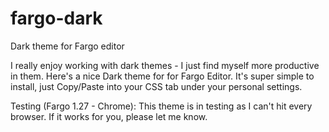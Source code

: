 fargo-dark
==========

Dark theme for Fargo editor

I really enjoy working with dark themes - I just find myself more productive in them. Here's a nice Dark theme for for Fargo Editor. It's super simple to install, just Copy/Paste into your CSS tab under your personal settings. 

Testing (Fargo 1.27 - Chrome): 
This theme is in testing as I can't hit every browser. If it works for you, please let me know. 
